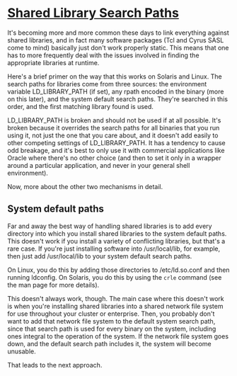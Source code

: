 # [Shared Library Search Paths](http://www.eyrie.org/~eagle/notes/rpath.html)

It's becoming more and more common these days to link everything against shared libraries, and in fact many software packages (Tcl and Cyrus SASL come to mind) basically just don't work properly static. This means that one has to more frequently deal with the issues involved in finding the appropriate libraries at runtime.

Here's a brief primer on the way that this works on Solaris and Linux. The search paths for libraries come from three sources: the environment variable LD_LIBRARY_PATH (if set), any rpath encoded in the binary (more on this later), and the system default search paths. They're searched in this order, and the first matching library found is used.

LD_LIBRARY_PATH is broken and should not be used if at all possible. It's broken because it overrides the search paths for all binaries that you run using it, not just the one that you care about, and it doesn't add easily to other competing settings of LD_LIBRARY_PATH. It has a tendency to cause odd breakage, and it's best to only use it with commercial applications like Oracle where there's no other choice (and then to set it only in a wrapper around a particular application, and never in your general shell environment).

Now, more about the other two mechanisms in detail.

## System default paths

Far and away the best way of handling shared libraries is to add every directory into which you install shared libraries to the system default paths. This doesn't work if you install a variety of conflicting libraries, but that's a rare case. If you're just installing software into /usr/local/lib, for example, then just add /usr/local/lib to your system default search paths.

On Linux, you do this by adding those directories to /etc/ld.so.conf and then running ldconfig. On Solaris, you do this by using the `crle` command (see the man page for more details).

This doesn't always work, though. The main case where this doesn't work is when you're installing shared libraries into a shared network file system for use throughout your cluster or enterprise. Then, you probably don't want to add that network file system to the default system search path, since that search path is used for every binary on the system, including ones integral to the operation of the system. If the network file system goes down, and the default search path includes it, the system will become unusable.

That leads to the next approach.
